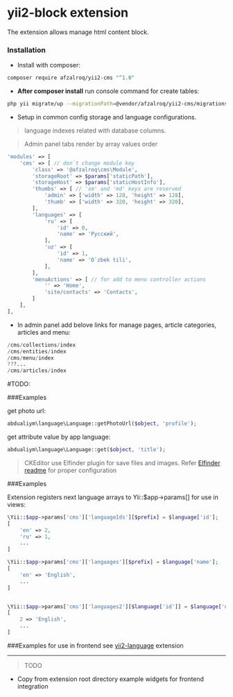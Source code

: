 # yii2-block extension

The extension allows manage html content block.

### Installation

- Install with composer:

```bash
composer require afzalroq/yii2-cms "^1.0"
```

- **After composer install** run console command for create tables:

```bash
php yii migrate/up --migrationPath=@vendor/afzalroq/yii2-cms/migrations
```

- Setup in common config storage and language configurations.
> language indexes related with database columns.

> Admin panel tabs render by array values order 

```php
'modules' => [
    'cms' => [ // don`t change module key
        'class' => '@afzalroq\cms\Module',
        'storageRoot' => $params['staticPath'],
        'storageHost' => $params['staticHostInfo'],
        'thumbs' => [ // 'sm' and 'md' keys are reserved
            'admin' => ['width' => 128, 'height' => 128],
            'thumb' => ['width' => 320, 'height' => 320],
        ],
        'languages' => [
            'ru' => [
                'id' => 0,
                'name' => 'Русский',
            ],
            'uz' => [
                'id' => 1,
                'name' => 'O`zbek tili',
            ],
        ],
        'menuActions' => [ // for add to menu controller actions
            '' => 'Home',
            'site/contacts' => 'Contacts',
        ]
    ],
],
```

- In admin panel add belove links for manage pages, article categories, articles and menu:
```php
/cms/collections/index
/cms/entities/index
/cms/menu/index
???...
/cms/articles/index
```

#TODO:

###Examples

get photo url:
```php
abdualiym\language\Language::getPhotoUrl($object, 'profile');
```

get attribute value by app language:
```php
abdualiym\language\Language::get($object, 'title');
```


> CKEditor use Elfinder plugin for save files and images. Refer [Elfinder readme](https://github.com/MihailDev/yii2-elfinder) for proper configuration

###Examples

Extension registers next language arrays to Yii::$app->params[] for use in views:
```php
\Yii::$app->params['cms']['languageIds'][$prefix] = $language['id'];
[
    'en' => 2,
    'ru' => 1,
    ...
]

\Yii::$app->params['cms']['languages'][$prefix] = $language['name'];
[
    'en' => 'English',
    ...
]


\Yii::$app->params['cms']['languages2'][$language['id']] = $language['name'];
[
    2 => 'English',
    ...
]
```

###Examples for use in frontend see [yii2-language](https://github.com/afzalroq/yii2-language) extension


---

> TODO 
 - Copy from extension root directory example widgets for frontend integration  
